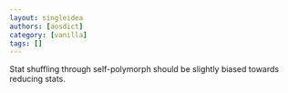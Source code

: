 ```yaml
---
layout: singleidea
authors: [aosdict]
category: [vanilla]
tags: []
---
```

Stat shuffling through self-polymorph should be slightly biased towards reducing stats.
